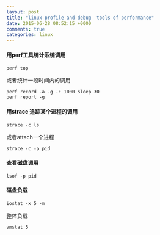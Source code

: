 ```yaml
---
layout: post
title: "linux profile and debug  tools of performance"
date: 2015-06-28 08:52:15 +0000
comments: true
categories: linux
---
```


#### 用perf工具统计系统调用

```
perf top
```

或者统计一段时间内的调用

```
perf record -a -g -F 1000 sleep 30
perf report -g
```

#### 用strace 追踪某个进程的调用

```
strace -c ls
```

或者attach一个进程

```
strace -c -p pid
```

#### 查看磁盘调用

```
lsof -p pid
```

#### 磁盘负载

```
iostat -x 5 -m
```

整体负载

```
vmstat 5 
```
